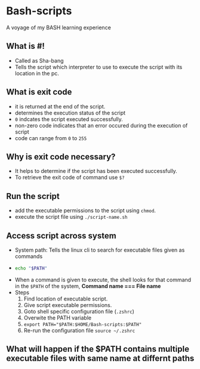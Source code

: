# Bash-scripts

A voyage of my BASH learning experience

## What is #!

- Called as Sha-bang
- Tells the script which interpreter to use to execute the script with its location in the pc.

## What is exit code

- it is returned at the end of the script.
- determines the execution status of the script
- `0` indcates the script executed successfully.
- non-zero code indicates that an error occured during the execution of script
- code can range from `0` to `255`

## Why is exit code necessary?

- It helps to determine if the script has been executed successfully.
- To retrieve the exit code of command use `$?`

## Run the script

- add the executable permissions to the script using `chmod`.
- execute the script file using `./script-name.sh`

## Access script across system

- System path: Tells the linux cli to search for executable files given as commands
- ```sh
  echo "$PATH"
  ```
- When a command is given to execute, the shell looks for that command in the `$PATH` of the system, **Command name === File name**
- Steps
  1. Find location of executable script.
  2. Give script executable permissions.
  3. Goto shell specific configuration file (`.zshrc`)
  4. Overwite the PATH variable
  5. `export PATH="$PATH:$HOME/Bash-scripts:$PATH"`
  6. Re-run the configuration file `source ~/.zshrc`

## What will happen if the $PATH contains multiple executable files with same name at differnt paths
